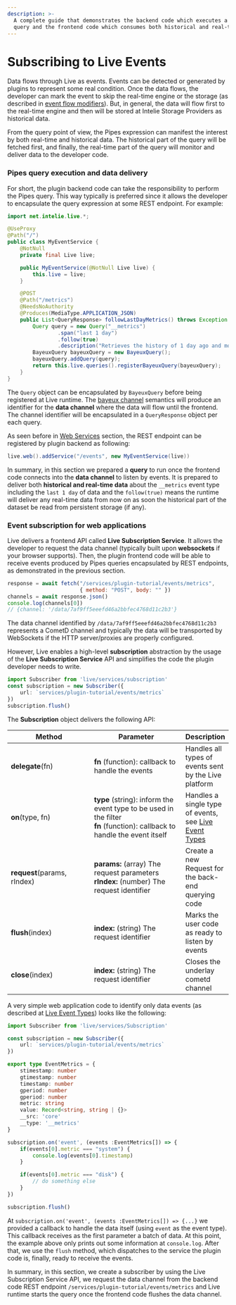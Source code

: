 ```yaml
---
description: >-
  A complete guide that demonstrates the backend code which executes a Pipes
  query and the frontend code which consumes both historical and real-time data.
---
```


# Subscribing to Live Events

Data flows through Live as events. Events can be detected or generated by plugins to represent some real condition. Once the data flows, the developer can mark the event to skip the real-time engine or the storage (as described in [event flow modifiers](../pipes-queries/event-flow-modifiers.md)). But, in general, the data will flow first to the real-time engine and then will be stored at Intelie Storage Providers as historical data.

From the query point of view, the Pipes expression can manifest the interest by both real-time and historical data. The historical part of the query will be fetched first, and finally, the real-time part of the query will monitor and deliver data to the developer code.

### Pipes query execution and data delivery

For short, the plugin backend code can take the responsibility to perform the Pipes query. This way typically is preferred since it allows the developer to encapsulate the query expression at some REST endpoint. For example:

```java
import net.intelie.live.*;

@UseProxy
@Path("/")
public class MyEventService {
    @NotNull
    private final Live live;

    public MyEventService(@NotNull Live live) {
        this.live = live;
    }

    @POST
    @Path("/metrics")
    @NeedsNoAuthority
    @Produces(MediaType.APPLICATION_JSON)
    public List<QueryResponse> followLastDayMetrics() throws Exception {
        Query query = new Query("__metrics")
                .span("last 1 day")
                .follow(true)
                .description("Retrieves the history of 1 day ago and monitors system metrics in real time");
        BayeuxQuery bayeuxQuery = new BayeuxQuery();
        bayeuxQuery.addQuery(query);
        return this.live.queries().registerBayeuxQuery(bayeuxQuery);
    }
}
```

The `Query` object can be encapsulated by `BayeuxQuery` before being registered at Live runtime. The [bayeux channel](https://docs.cometd.org/current3/reference/#\_bayeux) semantics will produce an identifier for the **data channel** where the data will flow until the frontend. The channel identifier will be encapsulated in a `QueryResponse` object per each query.

As seen before in [Web Services](backend-api/web-services.md) section, the REST endpoint can be registered by plugin backend as following:

```java
live.web().addService("/events", new MyEventService(live))
```

In summary, in this section we prepared a **query** to run once the frontend code connects into the **data channel** to listen by events. It is prepared to deliver both **historical and real-time data** about the `__metrics` event type including the `last 1 day` of data and the `follow(true)` means the runtime will deliver any real-time data from now on as soon the historical part of the dataset be read from persistent storage (if any).

### Event subscription for web applications <a href="#user-content-event-subscription-for-web-applications" id="user-content-event-subscription-for-web-applications"></a>

Live delivers a frontend API called **Live Subscription Service**. It allows the developer to request the data channel (typically built upon **websockets** if your browser supports). Then, the plugin frontend code will be able to receive events produced by Pipes queries encapsulated by REST endpoints, as demonstrated in the previous section.

```javascript
response = await fetch("/services/plugin-tutorial/events/metrics", 
                       { method: "POST", body: "" })
channels = await response.json()
console.log(channels[0])
// {channel: '/data/7af9ff5eeefd46a2bbfec4768d11c2b3'}
```

The data channel identified by `/data/7af9ff5eeefd46a2bbfec4768d11c2b3` represents a CometD channel and typically the data will be transported by WebSockets if the HTTP server/proxies are properly configured.

However, Live enables a high-level **subscription** abstraction by the usage of the **Live Subscription Service** API and simplifies the code the plugin developer needs to write.

```typescript
import Subscriber from 'live/services/subscription'
const subscription = new Subscriber({
    url: `services/plugin-tutorial/events/metrics`
})
subscription.flush()
```

The **Subscription** object delivers the following API:

<table><thead><tr><th width="197.21971252566738">Method</th><th width="246.52491893729086">Parameter</th><th>Description</th></tr></thead><tbody><tr><td><strong>delegate</strong>(fn)</td><td><strong>fn</strong> (function): callback to handle the events</td><td>Handles all types of events sent by the Live platform</td></tr><tr><td><strong>on</strong>(type, fn)</td><td><strong>type</strong> (string): inform the event type to be used in the filter<br><strong>fn</strong> (function): callback to handle the event itself</td><td>Handles a single type of events, see <a href="web-application/dashboard-and-widgets/live-event-types.md">Live Event Types</a></td></tr><tr><td><strong>request</strong>(params, rIndex)</td><td><strong>params:</strong> (array) The request parameters<br><strong>rIndex:</strong> (number) The request identifier</td><td>Create a new Request for the back-end querying code</td></tr><tr><td><strong>flush</strong>(index)</td><td><strong>index:</strong> (string) The request identifier</td><td>Marks the user code as ready to listen by events</td></tr><tr><td><strong>close</strong>(index)</td><td><strong>index:</strong> (string) The request identifier</td><td>Closes the underlay cometd channel</td></tr></tbody></table>

A very simple web application code to identify only data events (as described at [Live Event Types](https://platform.intelie.com/developers/web-application/dashboard-and-widgets/live-event-types)) looks like the following:

```typescript
import Subscriber from 'live/services/Subscription'

const subscription = new Subscriber({
    url: `services/plugin-tutorial/events/metrics`
})

export type EventMetrics = {
    stimestamp: number
    gtimestamp: number
    timestamp: number
    gperiod: number
    gperiod: number
    metric: string
    value: Record<string, string | {}>
    __src: 'core'
    __type: '__metrics'
}

subscription.on('event', (events :EventMetrics[]) => {   
    if(events[0].metric === "system") {
        console.log(events[0].timestamp) 
    } 

    if(events[0].metric === "disk") {
        // do something else
    } 
})

subscription.flush()
```

At `subscription.on('event', (events :EventMetrics[]) => {...}` we provided a callback to handle the data itself (using `event` as the event type). This callback receives as the first parameter a batch of data. At this point, the example above only prints out some information at `console.log`. After that, we use the `flush` method, which dispatches to the service the plugin code is, finally, ready to receive the events.

In summary, in this section, we create a subscriber by using the Live Subscription Service API, we request the data channel from the backend code REST endpoint `/services/plugin-tutorial/events/metrics` and Live runtime starts the query once the frontend code flushes the data channel.
